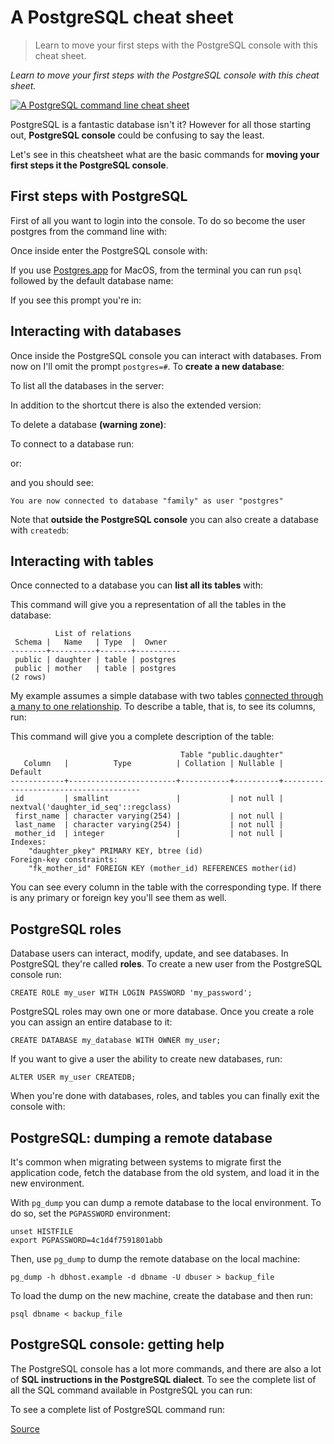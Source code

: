 # A PostgreSQL cheat sheet

> Learn to move your first steps with the PostgreSQL console with this cheat sheet.

_Learn to move your first steps with the PostgreSQL console with this cheat sheet._

 [![A PostgreSQL command line cheat sheet](chrome-extension://cjedbglnccaioiolemnfhjncicchinao/blog/static/7690eafc4f448cd4a3f3f9e479ec6091/7a3d6/postgresql.png "A PostgreSQL command line cheat sheet")](chrome-extension://cjedbglnccaioiolemnfhjncicchinao/blog/static/7690eafc4f448cd4a3f3f9e479ec6091/c1b63/postgresql.png) 

PostgreSQL is a fantastic database isn't it? However for all those starting out, **PostgreSQL console** could be confusing to say the least.

Let's see in this cheatsheet what are the basic commands for **moving your first steps it the PostgreSQL console**.

[](#first-steps-with-postgresql)First steps with PostgreSQL
-----------------------------------------------------------

First of all you want to login into the console. To do so become the user postgres from the command line with:

Once inside enter the PostgreSQL console with:

If you use [Postgres.app](https://postgresapp.com/) for MacOS, from the terminal you can run `psql` followed by the default database name:

If you see this prompt you're in:

[](#interacting-with-databases)Interacting with databases
---------------------------------------------------------

Once inside the PostgreSQL console you can interact with databases. From now on I'll omit the prompt `postgres=#`. To **create a new database**:

To list all the databases in the server:

In addition to the shortcut there is also the extended version:

To delete a database **(warning zone)**:

To connect to a database run:

or:

and you should see:

    You are now connected to database "family" as user "postgres"

Note that **outside the PostgreSQL console** you can also create a database with `createdb`:

[](#interacting-with-tables)Interacting with tables
---------------------------------------------------

Once connected to a database you can **list all its tables** with:

This command will give you a representation of all the tables in the database:

              List of relations
     Schema |   Name   | Type  |  Owner   
    --------+----------+-------+----------
     public | daughter | table | postgres
     public | mother   | table | postgres
    (2 rows)

My example assumes a simple database with two tables [connected through a many to one relationship](https://www.valentinog.com/blog/many-to-one/). To describe a table, that is, to see its columns, run:

This command will give you a complete description of the table:

                                          Table "public.daughter"
       Column   |          Type          | Collation | Nullable |               Default                
    ------------+------------------------+-----------+----------+--------------------------------------
     id         | smallint               |           | not null | nextval('daughter_id_seq'::regclass)
     first_name | character varying(254) |           | not null | 
     last_name  | character varying(254) |           | not null | 
     mother_id  | integer                |           | not null | 
    Indexes:
        "daughter_pkey" PRIMARY KEY, btree (id)
    Foreign-key constraints:
        "fk_mother_id" FOREIGN KEY (mother_id) REFERENCES mother(id)

You can see every column in the table with the corresponding type. If there is any primary or foreign key you'll see them as well.

[](#postgresql-roles)PostgreSQL roles
-------------------------------------

Database users can interact, modify, update, and see databases. In PostgreSQL they're called **roles**. To create a new user from the PostgreSQL console run:

    CREATE ROLE my_user WITH LOGIN PASSWORD 'my_password';

PostgreSQL roles may own one or more database. Once you create a role you can assign an entire database to it:

    CREATE DATABASE my_database WITH OWNER my_user;

If you want to give a user the ability to create new databases, run:

    ALTER USER my_user CREATEDB;

When you're done with databases, roles, and tables you can finally exit the console with:

[](#postgresql-dumping-a-remote-database)PostgreSQL: dumping a remote database
------------------------------------------------------------------------------

It's common when migrating between systems to migrate first the application code, fetch the database from the old system, and load it in the new environment.

With `pg_dump` you can dump a remote database to the local environment. To do so, set the `PGPASSWORD` environment:

    unset HISTFILE
    export PGPASSWORD=4c1d4f7591801abb

Then, use `pg_dump` to dump the remote database on the local machine:

    pg_dump -h dbhost.example -d dbname -U dbuser > backup_file

To load the dump on the new machine, create the database and then run:

    psql dbname < backup_file

[](#postgresql-console-getting-help)PostgreSQL console: getting help
--------------------------------------------------------------------

The PostgreSQL console has a lot more commands, and there are also a lot of **SQL instructions in the PostgreSQL dialect**. To see the complete list of all the SQL command available in PostgreSQL you can run:

To see a complete list of PostgreSQL command run:


[Source](https://www.valentinog.com/blog/psql/)